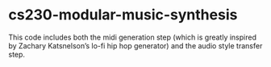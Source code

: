 # cs230-modular-music-synthesis

This code includes both the midi generation step (which is greatly inspired by Zachary Katsnelson’s lo-fi hip hop generator) and the audio style transfer step. 
